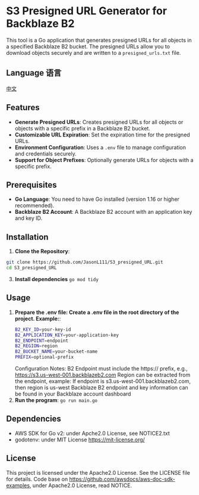# S3 Presigned URL Generator for Backblaze B2

This tool is a Go application that generates presigned URLs for all objects in a specified Backblaze B2 bucket. The presigned URLs allow you to download objects securely and are written to a `presigned_urls.txt` file.

## Language 语言

[中文](https://github.com/JasonL111/S3_presigned_URL/blob/main/README.zh-CN.md)

## Features

- **Generate Presigned URLs**: Creates presigned URLs for all objects or objects with a specific prefix in a Backblaze B2 bucket.
- **Customizable URL Expiration**: Set the expiration time for the presigned URLs.
- **Environment Configuration**: Uses a `.env` file to manage configuration and credentials securely.
- **Support for Object Prefixes**: Optionally generate URLs for objects with a specific prefix.

## Prerequisites

- **Go Language**: You need to have Go installed (version 1.16 or higher recommended).
- **Backblaze B2 Account**: A Backblaze B2 account with an application key and key ID.

## Installation

1. **Clone the Repository**:
```bash
git clone https://github.com/JasonL111/S3_presigned_URL.git
cd S3_presigned_URL
```
3. **Install dependencies**
`go mod tidy`


## Usage
1. **Prepare the .env file: Create a .env file in the root directory of the project. Example:**:
    ```bash
    B2_KEY_ID=your-key-id
    B2_APPLICATION_KEY=your-application-key
    B2_ENDPOINT=endpoint
    B2_REGION=region
    B2_BUCKET_NAME=your-bucket-name
    PREFIX=optional-prefix
    ```
    Configuration Notes:
    B2 Endpoint must include the https:// prefix, e.g., https://s3.us-west-001.backblazeb2.com
    Region can be extracted from the endpoint, example:
    If endpoint is s3.us-west-001.backblazeb2.com, then region is us-west
    Backblaze B2 endpoint and key information can be found in your Backblaze account dashboard
2. **Run the program**:
    `go run main.go`

## Dependencies
- AWS SDK for Go v2: under Apche2.0 License, see NOTICE2.txt
- godotenv: under MIT License https://mit-license.org/
  

## License
This project is licensed under the Apache2.0 License. See the LICENSE file for details.
Code base on https://github.com/awsdocs/aws-doc-sdk-examples, under Apache2.0 License, read NOTICE.
